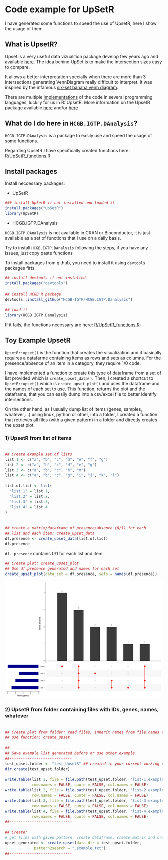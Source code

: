 
# Code example for UpSetR

I have generated some functions to speed the use of UpsetR, here I show the usage of them.

## What is UpsetR?

Upset is a very useful data vizualition package develop few years ago and available [here](https://upset.app/). The idea behind UpSet is to make the intersection sizes easy to compare. 

It allows a better interpretation specially when there are more than 3 intersections generating VennDiagram really difficult to interpret. It was inspired by the infamous [six-set banana venn diagram](https://upset.app/about/). 

There are multiple [implementations](https://upset.app/implementations/) of the code in several programming languages, luckily for us in R: UpsetR. More information on the UpsetR package available [here](https://github.com/hms-dbmi/UpSetR) and/or [here](https://cran.r-project.org/web/packages/UpSetR/vignettes/basic.usage.html)

## What do I do here in `HCGB.IGTP.DAnalysis`?

`HCGB.IGTP.DAnalysis` is a package to easily use and speed the usage of some functions.

Regarding UpsetR I have specifically created functions here: [R/UpSetR_functions.R](https://github.com/HCGB-IGTP/HCGB.IGTP.DAnalysis/blob/bf31e9187d0fedb878d2bda63fd158220f23db2a/R/UpSetR_functions.R)

## Install packages

Install neccessary packages:

- UpSetR

```R
### install UpSetR if not installed and loaded it
install.packages("UpSetR")
library(UpSetR)
```

- HCGB.IGTP.DAnalysis

`HCGB.IGTP.DAnalysis` is not available in CRAN or Bioconductor, it is just available as a set of functions that I use on a daily basis.

Try to install `HCGB.IGTP.DAnalysis` following the steps, if you have any issues, just copy paste functions

To install packages from github, you need to install it using `devtools` packages firts.

```R
## install devtools if not installed
install.packages("devtools")

## install HCGB R package
devtools::install_github("HCGB-IGTP/HCGB.IGTP.Danalysis")

## load it
library(HCGB.IGTP.Danalysis)
```

If it fails, the functions necessary are here: [R/UpSetR_functions.R](https://github.com/HCGB-IGTP/HCGB.IGTP.DAnalysis/blob/bf31e9187d0fedb878d2bda63fd158220f23db2a/R/UpSetR_functions.R):


## Toy Example UpsetR

`UpsetR::upset()` is the function that creates the visualization and it basically requires a datafarme containing items as rows and sets as columns. For the presence/absence of an item in a category, they require 1/0 code.

I have implemented a function to create this type of dataframe from a set of list provided which is `create_upset_data()`. Then, I created a shortcut to `UpsetR::upset()` which is `create_upset_plot()` and uses the dataframe and the names of each set to use. This function, returns the plot and the dataframe, that you can easily dump into a csv/excel file to better identify intersections.

On the other hand, as I usually dump list of items (genes, samples, whatever,...) using linux, python or other, into a folder, I created a function that retrieves all files (with a given pattern) in a folder and directly creates the upset plot.

### 1) UpsetR from list of items

```R

## Create example set of lists
list.1 <- c("a", "b", "c", "d", "e", "f", "g")
list.2 <- c("a", "b", "c", "d", "e", "g")
list.3 <- c("a", "b", "c", "h", "m")
list.4 <- c("a", "b", "c", "g", "i", "j", "k", "l")

list.of.list <- list(
  "list.1" = list.1,
  "list.2" = list.2,
  "list.3" = list.3,
  "list.4" = list.4
)


## create a matrix/dataframe of presence/absence (0/1) for each
## list and each item: create_upset_data
df.presence <- create_upset_data(list.of.list)
df.presence
```

`df. presence` contains 0/1 for each list and item:




```R
## Create plot: create_upset_plot
## Use df.presence generated and names for each set
create_upset_plot(data_set = df.presence, sets = names(df.presence))
```

<img src="images/example_UpsetR.png" alt="UpsetR example" width="800"/>


### 2) UpsetR from folder containing files with IDs, genes, names, whatever

```R

## Create plot from folder: read files, inherit names from file.names and create upset plot
## use function: create_upset

##----------------------------
## Save example list generated before or use other example
##----------------------------
test_upset.folder <- "test_UpsetR" ## created in your current working directory
dir.create(test_upset.folder)

write.table(list.1, file = file.path(test_upset.folder, "list-1.example.txt"), 
            row.names = FALSE, quote = FALSE, col.names = FALSE)
write.table(list.2, file = file.path(test_upset.folder, "list-2.example.txt"), 
            row.names = FALSE, quote = FALSE, col.names = FALSE)
write.table(list.3, file = file.path(test_upset.folder, "list-3.example.txt"), 
            row.names = FALSE, quote = FALSE, col.names = FALSE)
write.table(list.4, file = file.path(test_upset.folder, "list-4.example.txt"), 
            row.names = FALSE, quote = FALSE, col.names = FALSE)
##----------------------------

## Create:
# get files with given pattern, create dataframe, create matrix and create plot
upset_generated <- create_upset(data_dir = test_upset.folder, 
             pattern2search = ".example.txt")
##----------------------------
```
